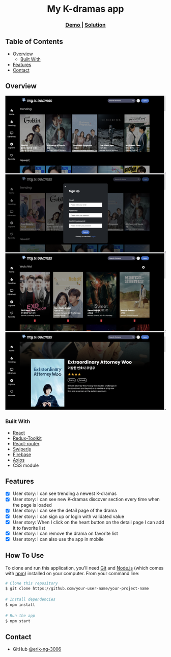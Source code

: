 <!-- Please update value in the {}  -->

<h1 align="center">My K-dramas app</h1>

<div align="center">
  <h3>
    <a href="https://my-k-dramas.netlify.app/">
      Demo
    </a>
    <span> | </span>
    <a href="https://github.com/erik-ng-3006/my-kdrama-app">
      Solution
    </a>
  </h3>
</div>

<!-- TABLE OF CONTENTS -->

## Table of Contents

-   [Overview](#overview)
    -   [Built With](#built-with)
-   [Features](#features)
-   [Contact](#contact)

<!-- OVERVIEW -->

## Overview

![screenshot](https://github.com/erik-ng-3006/my-kdrama-app/blob/main/public/img/screenshot/screenshot-1.png)
![screenshot](https://github.com/erik-ng-3006/my-kdrama-app/blob/main/public/img/screenshot/screenshot-2.png)
![screenshot](https://github.com/erik-ng-3006/my-kdrama-app/blob/main/public/img/screenshot/screenshot-3.png)
![screenshot](https://github.com/erik-ng-3006/my-kdrama-app/blob/main/public/img/screenshot/screenshot-4.png)

### Built With

<!-- This section should list any major frameworks that you built your project using. Here are a few examples.-->

-   [React](https://reactjs.org/)
-   [Redux-Toolkit](https://redux-toolkit.js.org/)
-   [React-router](https://reactrouter.com/)
-   [Swiperjs](https://swiperjs.com/)
-   [Firebase](https://firebase.google.com/)
-   [Axios](https://axios-http.com/)
-   CSS module

## Features

-   [x] User story: I can see trending a newest K-dramas
-   [x] User story: I can see new K-dramas discover section every time when the page is loaded
-   [x] User story: I can see the detail page of the drama
-   [x] User story: I can sign up or login with validated value
-   [x] User story: When I click on the heart button on the detail page I can add it to favorite list
-   [x] User story: I can remove the drama on favorite list
-   [x] User story: I can also use the app in mobile

## How To Use

<!-- Example: -->

To clone and run this application, you'll need [Git](https://git-scm.com) and [Node.js](https://nodejs.org/en/download/) (which comes with [npm](http://npmjs.com)) installed on your computer. From your command line:

```bash
# Clone this repository
$ git clone https://github.com/your-user-name/your-project-name

# Install dependencies
$ npm install

# Run the app
$ npm start
```

## Contact

-   GitHub [@erik-ng-3006](https://github.com/erik-ng-3006)
